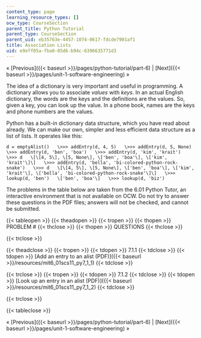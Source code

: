 ```yaml
---
content_type: page
learning_resource_types: []
ocw_type: CourseSection
parent_title: Python Tutorial
parent_type: CourseSection
parent_uid: eb35763e-4457-1074-0617-fdcde7901af1
title: Association Lists
uid: e9eff05a-fba0-05d6-b94c-6396635771d3
---
```


« [Previous]({{< baseurl >}}/pages/python-tutorial/part-6) | [Next]({{< baseurl >}}/pages/unit-1-software-engineering) »

The idea of a dictionary is very important and useful in programming. A dictionary allows you to associate _values_ with _keys_. In an actual English dictionary, the words are the keys and the definitions are the values. So, given a key, you can look up the value. In a phone book, names are the keys and phone numbers are the values.

Python has a built-in dictionary data structure, which you have read about already. We can make our own, simpler and less efficient data structure as a list of lists. It operates like this:

`d = emptyAlist()  
\>>> addEntry(d, 4, 5)  
\>>> addEntry(d, 5, None)  
\>>> addEntry(d, 'ben', 'boa')  
\>>> addEntry(d, 'kim', 'krait')  
\>>> d  
\[\[4, 5\], \[5, None\], \['ben', 'boa'\], \['kim', 'krait'\]\]  
\>>> addEntry(d, 'bella', 'bi-colored-python-rock-snake')  
\>>> d  
\[\[4, 5\], \[5, None\], \['ben', 'boa'\], \['kim', 'krait'\], \['bella', 'bi-colored-python-rock-snake'\]\]  
\>>> lookup(d, 'ben')  
\['ben', 'boa'\]  
\>>> lookup(d, 'biz')`

The problems in the table below are taken from the 6.01 Python Tutor, an interactive environment that is not available on OCW. Do not try to answer these questions in the PDF files; answers will not be checked, and cannot be submitted.

{{< tableopen >}}
{{< theadopen >}}
{{< tropen >}}
{{< thopen >}}
PROBLEM #
{{< thclose >}}
{{< thopen >}}
QUESTIONS
{{< thclose >}}

{{< trclose >}}

{{< theadclose >}}
{{< tropen >}}
{{< tdopen >}}
7.1.1
{{< tdclose >}}
{{< tdopen >}}
[Add an entry to an alist (PDF)]({{< baseurl >}}/resources/mit6_01scs11_py7_1_1)
{{< tdclose >}}

{{< trclose >}}
{{< tropen >}}
{{< tdopen >}}
7.1.2
{{< tdclose >}}
{{< tdopen >}}
[Look up an entry in an alist (PDF)]({{< baseurl >}}/resources/mit6_01scs11_py7_1_2)
{{< tdclose >}}

{{< trclose >}}

{{< tableclose >}}

« [Previous]({{< baseurl >}}/pages/python-tutorial/part-6) | [Next]({{< baseurl >}}/pages/unit-1-software-engineering) »